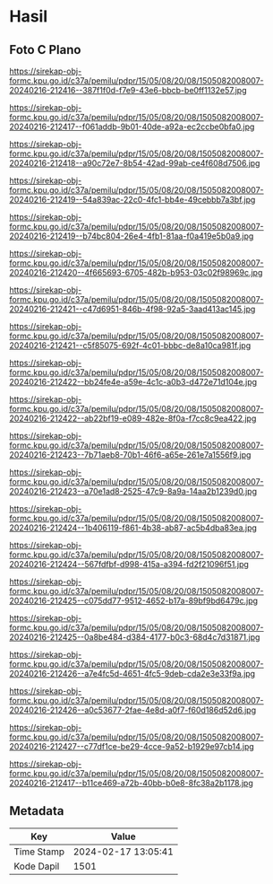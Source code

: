 # Hasil

## Foto C Plano

https://sirekap-obj-formc.kpu.go.id/c37a/pemilu/pdpr/15/05/08/20/08/1505082008007-20240216-212416--387f1f0d-f7e9-43e6-bbcb-be0ff1132e57.jpg

https://sirekap-obj-formc.kpu.go.id/c37a/pemilu/pdpr/15/05/08/20/08/1505082008007-20240216-212417--f061addb-9b01-40de-a92a-ec2ccbe0bfa0.jpg

https://sirekap-obj-formc.kpu.go.id/c37a/pemilu/pdpr/15/05/08/20/08/1505082008007-20240216-212418--a90c72e7-8b54-42ad-99ab-ce4f608d7506.jpg

https://sirekap-obj-formc.kpu.go.id/c37a/pemilu/pdpr/15/05/08/20/08/1505082008007-20240216-212419--54a839ac-22c0-4fc1-bb4e-49cebbb7a3bf.jpg

https://sirekap-obj-formc.kpu.go.id/c37a/pemilu/pdpr/15/05/08/20/08/1505082008007-20240216-212419--b74bc804-26e4-4fb1-81aa-f0a419e5b0a9.jpg

https://sirekap-obj-formc.kpu.go.id/c37a/pemilu/pdpr/15/05/08/20/08/1505082008007-20240216-212420--4f665693-6705-482b-b953-03c02f98969c.jpg

https://sirekap-obj-formc.kpu.go.id/c37a/pemilu/pdpr/15/05/08/20/08/1505082008007-20240216-212421--c47d6951-846b-4f98-92a5-3aad413ac145.jpg

https://sirekap-obj-formc.kpu.go.id/c37a/pemilu/pdpr/15/05/08/20/08/1505082008007-20240216-212421--c5f85075-692f-4c01-bbbc-de8a10ca981f.jpg

https://sirekap-obj-formc.kpu.go.id/c37a/pemilu/pdpr/15/05/08/20/08/1505082008007-20240216-212422--bb24fe4e-a59e-4c1c-a0b3-d472e71d104e.jpg

https://sirekap-obj-formc.kpu.go.id/c37a/pemilu/pdpr/15/05/08/20/08/1505082008007-20240216-212422--ab22bf19-e089-482e-8f0a-f7cc8c9ea422.jpg

https://sirekap-obj-formc.kpu.go.id/c37a/pemilu/pdpr/15/05/08/20/08/1505082008007-20240216-212423--7b71aeb8-70b1-46f6-a65e-261e7a1556f9.jpg

https://sirekap-obj-formc.kpu.go.id/c37a/pemilu/pdpr/15/05/08/20/08/1505082008007-20240216-212423--a70e1ad8-2525-47c9-8a9a-14aa2b1239d0.jpg

https://sirekap-obj-formc.kpu.go.id/c37a/pemilu/pdpr/15/05/08/20/08/1505082008007-20240216-212424--1b406119-f861-4b38-ab87-ac5b4dba83ea.jpg

https://sirekap-obj-formc.kpu.go.id/c37a/pemilu/pdpr/15/05/08/20/08/1505082008007-20240216-212424--567fdfbf-d998-415a-a394-fd2f21096f51.jpg

https://sirekap-obj-formc.kpu.go.id/c37a/pemilu/pdpr/15/05/08/20/08/1505082008007-20240216-212425--c075dd77-9512-4652-b17a-89bf9bd6479c.jpg

https://sirekap-obj-formc.kpu.go.id/c37a/pemilu/pdpr/15/05/08/20/08/1505082008007-20240216-212425--0a8be484-d384-4177-b0c3-68d4c7d31871.jpg

https://sirekap-obj-formc.kpu.go.id/c37a/pemilu/pdpr/15/05/08/20/08/1505082008007-20240216-212426--a7e4fc5d-4651-4fc5-9deb-cda2e3e33f9a.jpg

https://sirekap-obj-formc.kpu.go.id/c37a/pemilu/pdpr/15/05/08/20/08/1505082008007-20240216-212426--a0c53677-2fae-4e8d-a0f7-f60d186d52d6.jpg

https://sirekap-obj-formc.kpu.go.id/c37a/pemilu/pdpr/15/05/08/20/08/1505082008007-20240216-212427--c77df1ce-be29-4cce-9a52-b1929e97cb14.jpg

https://sirekap-obj-formc.kpu.go.id/c37a/pemilu/pdpr/15/05/08/20/08/1505082008007-20240216-212417--b11ce469-a72b-40bb-b0e8-8fc38a2b1178.jpg


## Metadata

| Key        | Value               |
| ---------- | ------------------- |
| Time Stamp | 2024-02-17 13:05:41 |
| Kode Dapil | 1501                |



